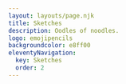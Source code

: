 ```yaml
---
layout: layouts/page.njk
title: Sketches
description: Oodles of noodles.
logo: emojipencils
backgroundcolor: e8ff00
eleventyNavigation:
  key: Sketches
  order: 2
---
```


